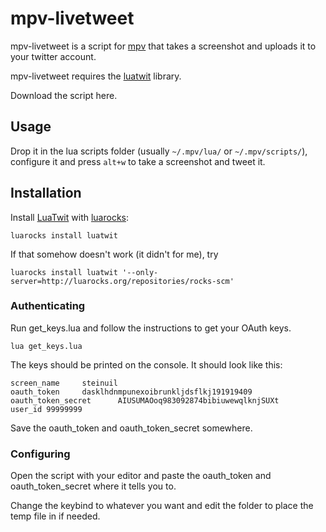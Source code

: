 mpv-livetweet
=============

mpv-livetweet is a script for [mpv](http://mpv.io) that takes a screenshot and uploads it to your twitter account.

mpv-livetweet requires the [luatwit](https://github.com/darkstalker/LuaTwit) library.

Download the script here.

Usage
-----
Drop it in the lua scripts folder (usually `~/.mpv/lua/` or `~/.mpv/scripts/`), configure it and press `alt+w` to take a screenshot and tweet it.

Installation
------------
Install [LuaTwit](https://github.com/darkstalker/LuaTwit) with [luarocks](luarocks.org):

```
luarocks install luatwit
```
If that somehow doesn't work (it didn't for me), try

```
luarocks install luatwit '--only-server=http://luarocks.org/repositories/rocks-scm'
```

### Authenticating
Run get_keys.lua and follow the instructions to get your OAuth keys.

```
lua get_keys.lua
```
The keys should be printed on the console. It should look like this:

```
screen_name     steinuil
oauth_token     dasklhdnmpunexoibrunkljdsflkj191919409
oauth_token_secret      AIUSUMAOoq983092874bibiuwewqlknjSUXt
user_id 99999999
```
Save the oauth_token and oauth_token_secret somewhere.

### Configuring
Open the script with your editor and paste the oauth_token and oauth_token_secret where it tells you to.

Change the keybind to whatever you want and edit the folder to place the temp file in if needed.